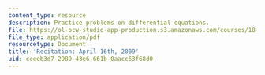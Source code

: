 ```yaml
---
content_type: resource
description: Practice problems on differential equations.
file: https://ol-ocw-studio-app-production.s3.amazonaws.com/courses/18-034-honors-differential-equations-spring-2009/cceeb3d7298943e6661b0aacc63f68d0_MIT18_034s09_rec16_4_16.pdf
file_type: application/pdf
resourcetype: Document
title: 'Recitation: April 16th, 2009'
uid: cceeb3d7-2989-43e6-661b-0aacc63f68d0
---
```

